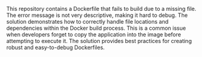 This repository contains a Dockerfile that fails to build due to a missing file.  The error message is not very descriptive, making it hard to debug. The solution demonstrates how to correctly handle file locations and dependencies within the Docker build process.  This is a common issue when developers forget to copy the application into the image before attempting to execute it. The solution provides best practices for creating robust and easy-to-debug Dockerfiles.